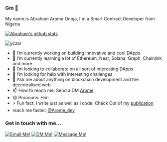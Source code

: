 ### Gm 👋

<!--
**L-tech/L-tech** is a ✨ _special_ ✨ repository because its `README.md` (this file) appears on your GitHub profile.-->

My name is Abraham Arome Onoja, I'm a Smart Contract Developer from Nigeria

[![Abraham's github stats](https://github-readme-stats.vercel.app/api?username=L-tech&show_icons=true&theme=radical&hide=stars)](https://github.com/L-tech/)<p><img align="center" src="https://github-readme-streak-stats.herokuapp.com/?user=L-tech&" alt="yczar" /></p>


- 🔭 I’m currently working on building innovative and cool DApps
- 🌱 I’m currently learning a lot of Ethereum, Near, Solana, Graph, Chainlink and more
- 👯 I’m looking to collaborate on all sort of interesting DApps
- 🤔 I’m looking for help with interesting challenges
- 💬 Ask me about anything on blockchain development and the decentralised web
- 📫 How to reach me: Send a DM [Arome](https://twitter.com/arome_dev)
- 😄 Pronouns: Him 
- ⚡ Fun fact: I write just as well as i code. Check Out of my [publication](https://mirror.xyz/0xA05d173F369263fB697e1a0e214b107b59237400/5rxm-vDHlyxHYDwM_Ee5pBFcTttQoau27tFQXltrask)
- reach me faster: [@Arome_dev](https://twitter.com/arome_dev) 


### Get in touch with me...

[<img src='https://res.cloudinary.com/letech-digital-solutions/image/upload/c_scale,w_32/v1643757205/gmail_sqb5rq.png' title='Email Me!'>](mailto://legendabrahamonoja@gmail.com)
[<img src='https://res.cloudinary.com/letech-digital-solutions/image/upload/c_scale,w_32/v1643581958/5296516_tweet_twitter_twitter_logo_icon_bge2m4.png' title='DM Me!'>](https://twitter.com/arome_dev)
[<img src='https://res.cloudinary.com/letech-digital-solutions/image/upload/c_scale,w_32/v1643581958/5296501_linkedin_network_linkedin_logo_icon_pi6n4y.png' title='Message Me!'>](https://www.linkedin.com/in/abraham-onoja/)
